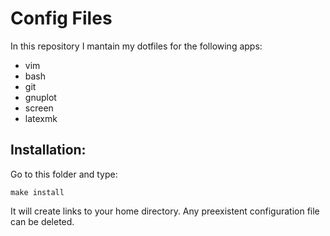 # Config Files

In this repository I mantain my dotfiles for the following apps:

- vim
- bash
- git
- gnuplot
- screen 
- latexmk

## Installation:

Go to this folder and type:

`make install`

It will create links to your home directory. Any preexistent configuration file can be deleted.
